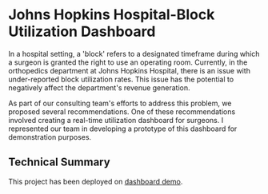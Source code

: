 # Johns Hopkins Hospital-Block Utilization Dashboard

In a hospital setting, a 'block' refers to a designated timeframe during which a surgeon is granted the right to use an operating room. Currently, in the orthopedics department at Johns Hopkins Hospital, there is an issue with under-reported block utilization rates. This issue has the potential to negatively affect the department's revenue generation.

As part of our consulting team's efforts to address this problem, we proposed several recommendations. One of these recommendations involved creating a real-time utilization dashboard for surgeons. I represented our team in developing a prototype of this dashboard for demonstration purposes.


## Technical Summary


This project has been deployed on [dashboard demo](https://v1.d22kn000tfs6lo.amplifyapp.com/).
